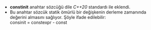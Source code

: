 * **constinit** anahtar sözcüğü dile _C++20_ standardı ile eklendi.
* Bu anahtar sözcük statik ömürlü bir değişkenin derleme zamanında değerini almasını sağlıyor.
Şöyle ifade edilebilir: <br>
consinit = constexpr - const<br>
